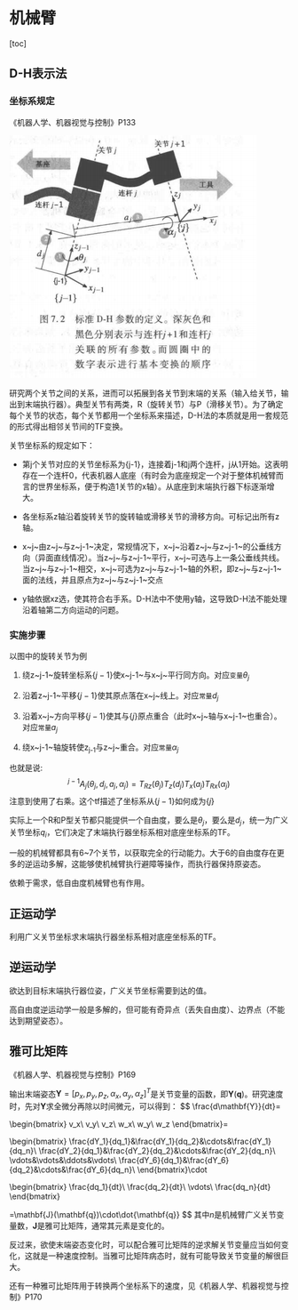 # 机械臂

[toc]

## D-H表示法

### 坐标系规定

《机器人学、机器视觉与控制》P133

![机械臂关节图示](../resource/robot/DH1.png)



研究两个关节之间的关系，进而可以拓展到各关节到末端的关系（输入给关节，输出到末端执行器）。典型关节有两类，R（旋转关节）与P（滑移关节）。为了确定每个关节的状态，每个关节都用一个坐标系来描述，D-H法的本质就是用一套规范的形式得出相邻关节间的TF变换。

关节坐标系的规定如下：

* 第j个关节对应的关节坐标系为{j-1}，连接着j-1和j两个连杆，j从1开始。这表明存在一个连杆0，代表机器人底座（有时会为底座规定一个对于整体机械臂而言的世界坐标系，便于构造1关节的x轴）。从底座到末端执行器下标逐渐增大。

* 各坐标系z轴沿着旋转关节的旋转轴或滑移关节的滑移方向。可标记出所有z轴。
* x~j~由z~j~与z~j-1~决定，常规情况下，x~j~沿着z~j~与z~j-1~的公垂线方向（异面直线情况）。当z~j~与z~j-1~平行，x~j~可选与上一条公垂线共线。当z~j~与z~j-1~相交，x~j~可选为z~j~与z~j-1~轴的外积，即z~j~与z~j-1~面的法线，并且原点为z~j~与z~j-1~交点
* y轴依据xz选，使其符合右手系。D-H法中不使用y轴，这导致D-H法不能处理沿着轴第二方向运动的问题。

### 实施步骤

以图中的旋转关节为例

1. 绕z~j-1~旋转坐标系$\{j-1\}$使x~j-1~与x~j~平行同方向。对应`变量`$\theta_j$​​​​

2. 沿着z~j-1~平移$\{j-1\}$使其原点落在x~j~线上。对应`常量`$d_j$

3. 沿着x~j~方向平移$\{j-1\}$使其与$\{j\}$原点重合（此时x~j~轴与x~j-1~也重合）。对应`常量`$a_j$

4. 绕x~j-1~轴旋转使z<sub>j-1</sub>与z~j~重合。对应`常量`$\alpha_j$

也就是说:
$$
^{j-1}A_{j}(\theta_j,d_j,a_j,\alpha_j)=T_{Rz}(\theta_j)T_z(d_j)T_x(a_j)T_{Rx}(\alpha_j)
$$
注意到使用了右乘。这个tf描述了坐标系从$\{j-1\}$如何成为$\{j\}$

实际上一个R和P型关节都只能提供一个自由度，要么是$\theta_j$，要么是$d_j$，统一为广义关节坐标$q_i$，它们决定了末端执行器坐标系相对底座坐标系的TF。​

一般的机械臂都具有6~7个关节，以获取完全的行动能力。大于6的自由度存在更多的逆运动多解，这能够使机械臂执行避障等操作，而执行器保持原姿态。

依赖于需求，低自由度机械臂也有作用。

## 正运动学

利用广义关节坐标求末端执行器坐标系相对底座坐标系的TF。

## 逆运动学

欲达到目标末端执行器位姿，广义关节坐标需要到达的值。

高自由度逆运动学一般是多解的，但可能有奇异点（丢失自由度）、边界点（不能达到期望姿态）。



## 雅可比矩阵

《机器人学、机器视觉与控制》P169

输出末端姿态$\mathbf{Y}=[p_x,p_y,p_z,\alpha_x,\alpha_y,\alpha_z]^T$是关节变量的函数，即$\mathbf{Y}(\mathbf{q})$。研究速度时，先对$\mathbf{Y}$求全微分再除以时间微元，可以得到：
$$
\frac{d\mathbf{Y}}{dt}=

\begin{bmatrix}
v_x\\
v_y\\
v_z\\
w_x\\
w_y\\
w_z
\end{bmatrix}=

\begin{bmatrix}
\frac{dY_1}{dq_1}&\frac{dY_1}{dq_2}&\cdots&\frac{dY_1}{dq_n}\\
\frac{dY_2}{dq_1}&\frac{dY_2}{dq_2}&\cdots&\frac{dY_2}{dq_n}\\
\vdots&\vdots&\ddots&\vdots\\
\frac{dY_6}{dq_1}&\frac{dY_6}{dq_2}&\cdots&\frac{dY_6}{dq_n}\\
\end{bmatrix}\cdot

\begin{bmatrix}
\frac{dq_1}{dt}\\
\frac{dq_2}{dt}\\
\vdots\\
\frac{dq_n}{dt}
\end{bmatrix}

=\mathbf{J}(\mathbf{q})\cdot\dot{\mathbf{q}}
$$
其中$n$是机械臂广义关节变量数，$\mathbf{J}$​​是雅可比矩阵，通常其元素是变化的。

反过来，欲使末端姿态变化时，可以配合雅可比矩阵的逆求解关节变量应当如何变化，这就是一种速度控制。当雅可比矩阵病态时，就有可能导致关节变量的解很巨大。



还有一种雅可比矩阵用于转换两个坐标系下的速度，见《机器人学、机器视觉与控制》P170

